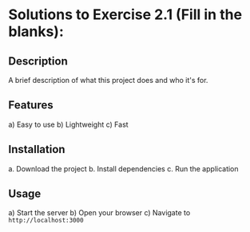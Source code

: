 # Solutions to Exercise 2.1 (Fill in the blanks):

## Description
A brief description of what this project does and who it's for.

## Features
a) Easy to use
b) Lightweight
c) Fast

## Installation
a. Download the project
b. Install dependencies
c. Run the application

## Usage
a) Start the server
b) Open your browser
c) Navigate to `http://localhost:3000`
